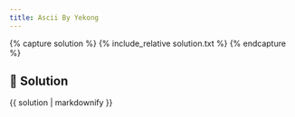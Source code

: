 ```yaml
---
title: Ascii By Yekong
---
```


{% capture solution %}
{% include_relative solution.txt %}
{% endcapture %}

## 📝 Solution

{{ solution | markdownify }}
